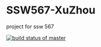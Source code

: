 # SSW567-XuZhou
project for ssw 567

[![build status of master](https://travis-ci.com/XuZhouCS/SSW567-XuZhou.svg?branch=master)](https://travis-ci.com/XuZhouCS/SSW567-XuZhou)
